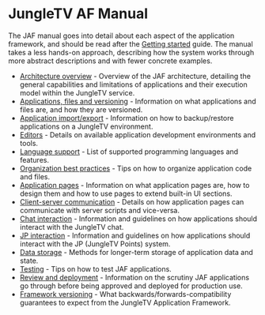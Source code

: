 # JungleTV AF Manual

The JAF manual goes into detail about each aspect of the application framework, and should be read after the [Getting started](/getting-started/) guide.
The manual takes a less hands-on approach, describing how the system works through more abstract descriptions and with fewer concrete examples.

<!--  keep this in sync with _sidebar.md -->

- [Architecture overview](/manual/architecture.md) - Overview of the JAF architecture, detailing the general capabilities and limitations of applications and their execution model within the JungleTV service.
- [Applications, files and versioning](/manual/files_versioning.md) - Information on what applications and files are, and how they are versioned.
- [Application import/export](/manual/import_export.md) - Information on how to backup/restore applications on a JungleTV environment.
- [Editors](/manual/editors.md) - Details on available application development environments and tools.
- [Language support](/manual/languages.md) - List of supported programming languages and features.
- [Organization best practices](/manual/organization.md) - Tips on how to organize application code and files.
- [Application pages](/manual/pages.md) - Information on what application pages are, how to design them and how to use pages to extend built-in UI sections.
- [Client-server communication](/manual/rpc.md) - Details on how application pages can communicate with server scripts and vice-versa.
- [Chat interaction](/manual/chat.md) - Information and guidelines on how applications should interact with the JungleTV chat.
- [JP interaction](/manual/jp.md) - Information and guidelines on how applications should interact with the JP (JungleTV Points) system.
- [Data storage](/manual/storage.md) - Methods for longer-term storage of application data and state.
- [Testing](/manual/testing.md) - Tips on how to test JAF applications.
- [Review and deployment](/manual/review_deployment.md) - Information on the scrutiny JAF applications go through before being approved and deployed for production use.
- [Framework versioning](/manual/framework_versioning.md) - What backwards/forwards-compatibility guarantees to expect from the JungleTV Application Framework.